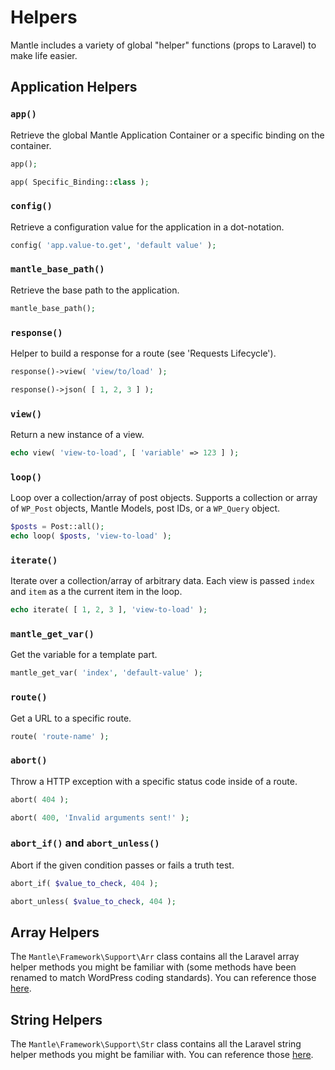 Helpers
=======

Mantle includes a variety of global "helper" functions (props to Laravel) to make life easier.

## Application Helpers

### `app()`
Retrieve the global Mantle Application Container or a specific binding on the container.

```php
app();

app( Specific_Binding::class );
```

### `config()`
Retrieve a configuration value for the application in a dot-notation.

```php
config( 'app.value-to.get', 'default value' );
```

### `mantle_base_path()`
Retrieve the base path to the application.

```php
mantle_base_path();
```

### `response()`
Helper to build a response for a route (see 'Requests Lifecycle').

```php
response()->view( 'view/to/load' );

response()->json( [ 1, 2, 3 ] );
```

### `view()`
Return a new instance of a view.

```php
echo view( 'view-to-load', [ 'variable' => 123 ] );
```

### `loop()`
Loop over a collection/array of post objects. Supports a collection or array of `WP_Post` objects, Mantle Models, post IDs, or a `WP_Query` object.

```php
$posts = Post::all();
echo loop( $posts, 'view-to-load' );
```

### `iterate()`
Iterate over a collection/array of arbitrary data. Each view is passed `index` and `item` as a the current item in the loop.

```php
echo iterate( [ 1, 2, 3 ], 'view-to-load' );
```

### `mantle_get_var()`
Get the variable for a template part.

```php
mantle_get_var( 'index', 'default-value' );
```

### `route()`
Get a URL to a specific route.

```php
route( 'route-name' );
```

### `abort()`
Throw a HTTP exception with a specific status code inside of a route.

```php
abort( 404 );

abort( 400, 'Invalid arguments sent!' );
```

### `abort_if()` and `abort_unless()`
Abort if the given condition passes or fails a truth test.

```php
abort_if( $value_to_check, 404 );

abort_unless( $value_to_check, 404 );
```

## Array Helpers
The `Mantle\Framework\Support\Arr` class contains all the Laravel array helper methods you might be familiar with (some methods have been renamed to match WordPress coding standards). You can reference those [here](https://laravel.com/docs/7.x/helpers#arrays).

## String Helpers
The `Mantle\Framework\Support\Str` class contains all the Laravel string helper methods you might be familiar with. You can reference those [here](https://laravel.com/docs/7.x/helpers#strings).
